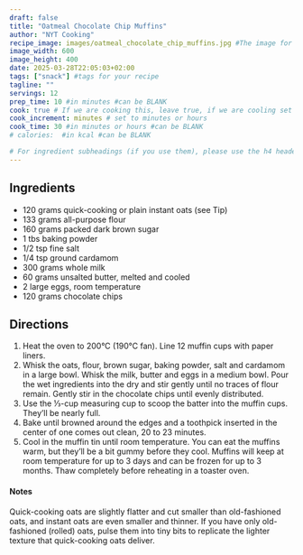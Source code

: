 ```yaml
---
draft: false
title: "Oatmeal Chocolate Chip Muffins"
author: "NYT Cooking"
recipe_image: images/oatmeal_chocolate_chip_muffins.jpg #The image for your recipe
image_width: 600
image_height: 400
date: 2025-03-28T22:05:03+02:00
tags: ["snack"] #tags for your recipe
tagline: ""
servings: 12
prep_time: 10 #in minutes #can be BLANK
cook: true # If we are cooking this, leave true, if we are cooling set to false
cook_increment: minutes # set to minutes or hours
cook_time: 30 #in minutes or hours #can be BLANK
# calories:  #in kcal #can be BLANK

# For ingredient subheadings (if you use them), please use the h4 header.  For print view I have those elements targeted
---
```



## Ingredients

- 120 grams quick-cooking or plain instant oats (see Tip)
- 133 grams all-purpose flour
- 160 grams packed dark brown sugar
- 1 tbs baking powder
- 1/2 tsp fine salt
- 1/4 tsp ground cardamom
- 300 grams whole milk
- 60 grams unsalted butter, melted and cooled
- 2 large eggs, room temperature
- 120 grams chocolate chips 

## Directions

1. Heat the oven to 200°C (190°C fan). Line 12 muffin cups with paper liners.
2. Whisk the oats, flour, brown sugar, baking powder, salt and cardamom in a large bowl. Whisk the milk, butter and eggs in a medium bowl. Pour the wet ingredients into the dry and stir gently until no traces of flour remain. Gently stir in the chocolate chips until evenly distributed.
3. Use the ⅓-cup measuring cup to scoop the batter into the muffin cups. They’ll be nearly full.
4. Bake until browned around the edges and a toothpick inserted in the center of one comes out clean, 20 to 23 minutes.
5. Cool in the muffin tin until room temperature. You can eat the muffins warm, but they’ll be a bit gummy before they cool. Muffins will keep at room temperature for up to 3 days and can be frozen for up to 3 months. Thaw completely before reheating in a toaster oven.

#### Notes
Quick-cooking oats are slightly flatter and cut smaller than old-fashioned oats, and instant oats are even smaller and thinner. If you have only old-fashioned (rolled) oats, pulse them into tiny bits to replicate the lighter texture that quick-cooking oats deliver.